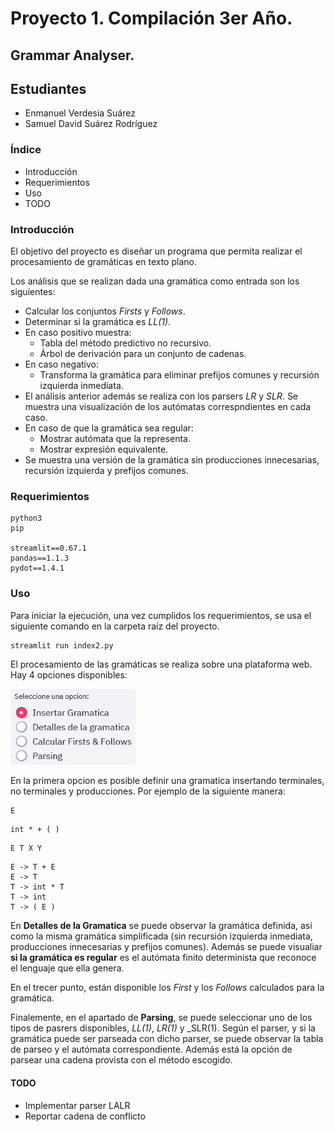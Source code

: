 # Proyecto 1. Compilación 3er Año.

## Grammar Analyser.

## Estudiantes
* Enmanuel Verdesia Suárez
* Samuel David Suárez Rodríguez

### Índice
- Introducción
- Requerimientos
- Uso
- TODO

### Introducción
El objetivo del proyecto es diseñar un programa que permita realizar el procesamiento de gramáticas en texto plano.

Los análisis que se realizan dada una gramática como entrada son los siguientes:
- Calcular los conjuntos _Firsts_ y _Follows_.
- Determinar si la gramática es _LL(1)_.
- En caso positivo muestra:
    - Tabla del método predictivo no recursivo.
    - Árbol de derivación para un conjunto de cadenas.
- En caso negativo:
    - Transforma la gramática para eliminar prefijos comunes y recursión izquierda inmediata.
- El análisis anterior además se realiza con los parsers _LR_ y _SLR_. Se muestra una visualización de los autómatas correspndientes en cada caso.
- En caso de que la gramática sea regular:
    - Mostrar autómata que la representa.
    - Mostrar expresión equivalente.
- Se muestra una versión de la gramática sin producciones innecesarias, recursión izquierda y prefijos comunes.

### Requerimientos
```
python3
pip

streamlit==0.67.1
pandas==1.1.3
pydot==1.4.1
```

### Uso
Para iniciar la ejecución, una vez cumplidos los requerimientos, se usa el siguiente comando en la carpeta raíz del proyecto.

```bash
streamlit run index2.py
```

El procesamiento de las gramáticas se realiza sobre una plataforma web. Hay 4 opciones disponibles:

<img src="images/options.png" width="200">

En la primera opcion es posible definir una gramatica insertando terminales, no terminales y producciones. Por ejemplo de la siguiente manera:

```
E
```
```
int * + ( )
```
```
E T X Y
```
```
E -> T + E
E -> T
T -> int * T
T -> int
T -> ( E )
```

En **Detalles de la Gramatica** se puede observar la gramática definida, así como la misma gramática simplificada (sin recursión izquierda inmediata, producciones innecesarias y prefijos comunes). Además se puede visualiar **si la gramática es regular** es el autómata finito determinista que reconoce el lenguaje que ella genera.

En el trecer punto, están disponible los _First_ y los _Follows_ calculados para la gramática.

Finalemente, en el apartado de **Parsing**, se puede seleccionar uno de los tipos de pasrers disponibles, _LL(1)_, _LR(1)_ y _SLR(1). Según el parser, y si la gramática puede ser parseada con dicho parser, se puede observar la tabla de parseo y el autómata correspondiente. Además está la opción de parsear una cadena provista con el método escogido.

#### TODO

* Implementar parser LALR
* Reportar cadena de conflicto
